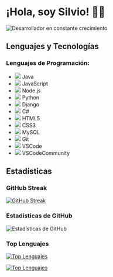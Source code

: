# ¡Hola, soy Silvio! 👨‍💻

![Desarrollador en constante crecimiento](https://www.canva.com/design/DAGEhCcAnOo/By8kd4DCu3uInZm9cbQUIQ/watch?embed)

## Lenguajes y Tecnologías
### Lenguajes de Programación:
- ![](https://img.icons8.com/color/48/000000/java-coffee-cup-logo--v2.png) Java
- ![](https://img.icons8.com/color/48/000000/javascript--v2.png) JavaScript
- ![](https://img.icons8.com/color/48/000000/nodejs.png) Node.js
- ![](https://img.icons8.com/color/48/000000/python--v2.png) Python
- ![](https://img.icons8.com/color/48/000000/django.png) Django
- ![](https://img.icons8.com/color/48/000000/c-sharp-logo.png) C#
- ![](https://img.icons8.com/color/48/000000/html-5--v1.png) HTML5
- ![](https://img.icons8.com/color/48/000000/css3.png) CSS3
- ![](https://img.icons8.com/color/48/000000/mysql-logo.png) MySQL
- ![](https://img.icons8.com/color/48/000000/git.png) Git
- ![](https://img.icons8.com/color/48/000000/visual-studio-code-2019.png) VSCode
- ![](https://img.icons8.com/color/48/000000/visual-studio.png) VSCodeCommunity

## Estadísticas
### GitHub Streak
[![GitHub Streak](https://github-readme-streak-stats.herokuapp.com?user=msilvio12&theme=dark&background=0D1117&stroke=00D4FF&ring=00D4FF&fire=DD2727&currStreakLabel=DD2727&currStreakNum=DD2727&sideNums=00D4FF&sideLabels=00D4FF&dates=DD2727)](https://git.io/streak-stats)

### Estadísticas de GitHub
![Estadísticas de GitHub](https://github-readme-stats.vercel.app/api?username=msilvio12&show_icons=true&theme=dark&icon_color=00D4FF&title_color=00D4FF&bg_color=0D1117&text_color=FFFFFF&hide_border=true)

### Top Lenguajes
[![Top Lenguajes](https://github-readme-stats.vercel.app/api/top-langs/?username=msilvio12&hide_progress=true&theme=dark&icon_color=00D4FF&title_color=00D4FF&bg_color=0D1117&text_color=FFFFFF&hide_border=true)](https://github.com/msilvio12/github-readme-stats)

[![Top Lenguajes](https://github-readme-stats.vercel.app/api/top-langs/?username=msilvio12&layout=compact&theme=dark&icon_color=00D4FF&title_color=00D4FF&bg_color=0D1117&text_color=FFFFFF&hide_border=true)](https://github.com/msilvio12/github-readme-stats)
